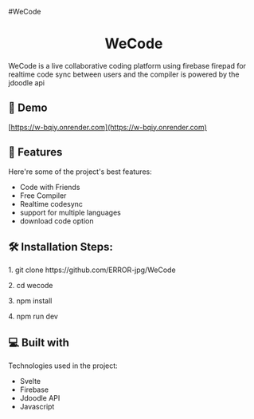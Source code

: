 #WeCode

<h1 align="center" id="title">WeCode</h1>

<p id="description">WeCode is a live collaborative coding platform using firebase firepad for realtime code sync between users and the compiler is powered by the jdoodle api</p>

<h2>🚀 Demo</h2>

[https://w-bqiy.onrender.com](https://w-bqiy.onrender.com)

  
  
<h2>🧐 Features</h2>

Here're some of the project's best features:

*   Code with Friends
*   Free Compiler
*   Realtime codesync
*   support for multiple languages
*   download code option

<h2>🛠️ Installation Steps:</h2>

<p>1. git clone https://github.com/ERROR-jpg/WeCode</p>

<p>2. cd wecode</p>

<p>3. npm install</p>

<p>4. npm run dev</p>

  
  
<h2>💻 Built with</h2>

Technologies used in the project:

*   Svelte
*   Firebase
*   Jdoodle API
*   Javascript

